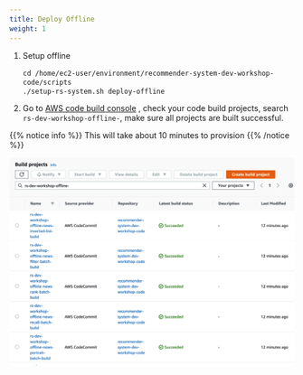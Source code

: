 ```yaml
---
title: Deploy Offline
weight: 1
---
```


1. Setup offline

    ``` 
    cd /home/ec2-user/environment/recommender-system-dev-workshop-code/scripts
    ./setup-rs-system.sh deploy-offline
    ```

2. Go to [AWS code build console](https://console.aws.amazon.com/codesuite/codebuild/projects)
, check your code build projects, search `rs-dev-workshop-offline-`,  make sure all projects are built successful.

{{% notice info %}}
This will take about 10 minutes to provision
{{% /notice %}}

   ![offline codebuild](/images/offline-codebuild.png)








